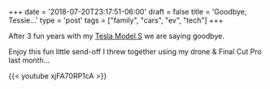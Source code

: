 +++
date = '2018-07-20T23:17:51-06:00'
draft = false
title = 'Goodbye, Tessie...'
type = 'post'
tags = ["family", "cars", "ev", "tech"]
+++

After 3 fun years with my <a href="http://julianwest.me/Blog/posts/dangerhighvoltage/">Tesla Model S</a> we are saying goodbye. <br />

Enjoy this fun little send-off I threw together using my drone & Final Cut Pro last month...


<div class="video">
{{< youtube xjFA70RP1cA >}}
</div>